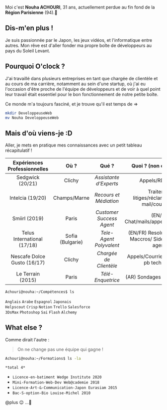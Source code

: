 Moi c'est **Nouha ACHOURI**, 31 ans, actuellement perdue au fin fond de la **Région Parisienne** (94).👋 

## Dis-m'en plus !

Je suis passionnée par le Japon, les jeux vidéos, et l'informatique entre autres. Mon rêve est d'aller fonder ma propre boîte de développeurs au pays du Soleil Levant.

## Pourquoi O'clock ?

J'ai travaillé dans plusieurs entreprises en tant que chargée de clientèle et au cours de ma carrière, notamment au sein d'une startup, où j'ai eu l'occasion d'être proche de l'équipe de développeurs et de voir à quel point leur travail était essentiel pour le bon fonctionnement de notre petite boîte. 

Ce monde m'a toujours fasciné, et je trouve qu'il est temps de =>

```sh
mkdir DeveloppeuseWeb
mv Nouha DeveloppeuseWeb
```

## Mais d'où viens-je :D

Aller, je mets en pratique mes connaissances avec un petit tableau récapitulatif !

| **Expériences Professionnelles** | **Où ?** | **Qué ?** | **Quoi ? (non exhaustive)** |
| :-: | :-: | :-: | :-: |
| Sedgwick (20/21) | Clichy | *Assistante d'Experts* | Appels/RDV/Mails |
| Intelcia (19/20) | Champs/Marne | *Recours et Médiation* | Traitement litiges/réclamations par mail/courrier/tel |
| Smiirl (2019) | Paris | *Customer Success Agent* | (EN/FR) Chat/mails/appels/FB/Courrier|
| Telus International (17/18) | Sofia (Bulgarie)  | *Tele-Agent Polyvalent* | (EN/FR) Resolution Tickets/ Maccros/ SidebySide new agents|
| Nescafe Dolce Gusto (16/17)| Clichy | *Chargée de Clientèle* | Appels/Courriers/Diagnostic pb techniques|
| Le Terrain (2015)| Paris | *Télé-Enquetrice*  | (AR) Sondages téléphoniques|

```sh
Achouri@nouha:~/Compétences$ ls
```

`Anglais` `Arabe` `Espagnol` `Japonais`  
`Helpscout` `Crisp` `Notion` `Trello` `Salesforce`  
`3DsMax` `Photoshop` `Sai` `Flash` `Alchemy`

## What else ?

Comme dirait l'autre :  
 > On ne change pas une équipe qui gagne ! 

```sh
Achouri@nouha:~/Formations$ ls -la
```

`*total 4*`  
- `Licence-en-batiment Wedge Institute 2020`
- `Mini-Formation-Web-Dev Web@cademie 2018 `
- `Licence-Art-&-Communication-Japon Eurasiam 2015`
- `Bac-S-option-Bio Louise-Michel 2010`

@plus :wink: ...💞️ 
